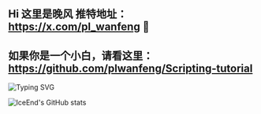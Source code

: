 ##                                                Hi 这里是晚风 推特地址：https://x.com/pl_wanfeng 👋
##                                   如果你是一个小白，请看这里：https://github.com/plwanfeng/Scripting-tutorial
                                  
![Typing SVG](https://readme-typing-svg.demolab.com/?lines=崇尚科学，通过每一根毛验证加密领域的算法最优解)

![IceEnd's GitHub stats](https://github-immortality.vercel.app/api?username=plwanfeng)


<!--
**plwanfeng/plwanfeng** is a ✨ _special_ ✨ repository because its `README.md` (this file) appears on your GitHub profile.

Here are some ideas to get you started:

- 🔭 I’m currently working on ...
- 🌱 I’m currently learning ...
- 👯 I’m looking to collaborate on ...
- 🤔 I’m looking for help with ...
- 💬 Ask me about ...
- 📫 How to reach me: ...
- 😄 Pronouns: ...
- ⚡ Fun fact: ...
-->
